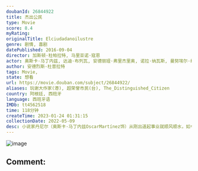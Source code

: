 ```yaml
---
doubanId: 26844922
title: 杰出公民
type: Movie
score: 8.4
myRating: 
originalTitle: Elciudadanoilustre
genre: 剧情, 喜剧
datePublished: 2016-09-04
director: 加斯顿·杜帕拉特, 马里亚诺·寇恩
actor: 奥斯卡·马丁内兹, 达迪·布列瓦, 安德丽娅·弗里杰里奥, 诺拉·纳瓦斯, 曼努埃尔·维森特, 马塞洛·丹德烈亚, 贝伦·沙瓦纳, 古斯塔沃·加尔松, 朱利安·拉基尔·泰拉里尼, 艾玛·里维拉, 尼古拉斯·德·特蕾西, 丹尼尔·卡尔吉曼, 亚历克西斯·洛佩兹·科斯塔, 莱昂纳多·穆里亚, 佩德罗·罗斯
author: 安德烈斯·杜普拉特
tags: Movie, 
state: 想看
url: https://movie.douban.com/subject/26844922/
aliases: 玩谢大作家(港), 超荣誉市民(台), The_Distinguished_Citizen
country: 阿根廷, 西班牙
language: 西班牙语
IMDb: tt4562518
time: 118分钟
createTime: 2023-01-24 01:31:15
collectionDate: 2022-05-09
desc: 小说家丹尼尔（奥斯卡·马丁内兹OscarMartínez饰）从刚出道起事业就顺风顺水，如今更是获得了诺贝尔文学奖的殊荣，攀登上了职业的顶峰，然而这荣誉却并未带给他满足，恰恰相反，丹尼尔担心名声和...
---
```


![image](p2441383861.jpg)

Comment: 
---

